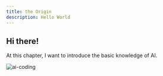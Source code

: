 ```yaml
---
title: the Origin
description: Hello World
---
```


## Hi there!

At this chapter, I want to introduce the basic knowledge of AI.

![ai-coding](https://d1lamhf6l6yk6d.cloudfront.net/uploads/2025/10/250918-Trillion-Dollar-AI-ILG-5-r8.png)